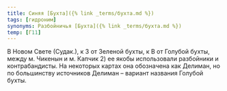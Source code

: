 ```yaml
---
title: Синяя [Бухта]({% link _terms/бухта.md %})
tags: [гидроним]
synonyms: Разбойничья [Бухта]({% link _terms/бухта.md %})
temp: [Г11]
---
```


В Новом Свете (Судак.), к З от Зеленой бухты, к В от Голубой бухты, между м.
Чикенын и м. Капчик 2) ее якобы использовали разбойники и контрабандисты. На
некоторых картах она обозначена как Делиман, но по большинству источников
Делиман – вариант названия Голубой бухты.
